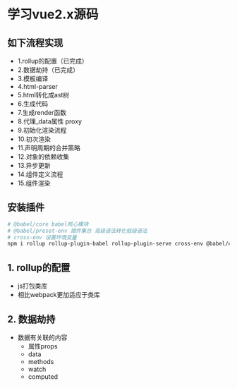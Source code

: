 # 学习vue2.x源码

## 如下流程实现

- 1.rollup的配置（已完成）
- 2.数据劫持（已完成）
- 3.模板编译
- 4.html-parser
- 5.html转化成ast树
- 6.生成代码
- 7.生成render函数
- 8.代理_data属性 proxy
- 9.初始化渲染流程
- 10.初次渲染
- 11.声明周期的合并策略
- 12.对象的依赖收集
- 13.异步更新
- 14.组件定义流程
- 15.组件渲染

## 安装插件

```sh
# @babel/core babel核心模块
# @babel/preset-env 插件集合 高级语法转化低级语法
# cross-env 设置环境变量
npm i rollup rollup-plugin-babel rollup-plugin-serve cross-env @babel/core @babel/preset-env 
```

## 1. rollup的配置

- js打包类库
- 相比webpack更加适应于类库

## 2. 数据劫持
- 数据有关联的内容
  - 属性props
  - data
  - methods
  - watch
  - computed



